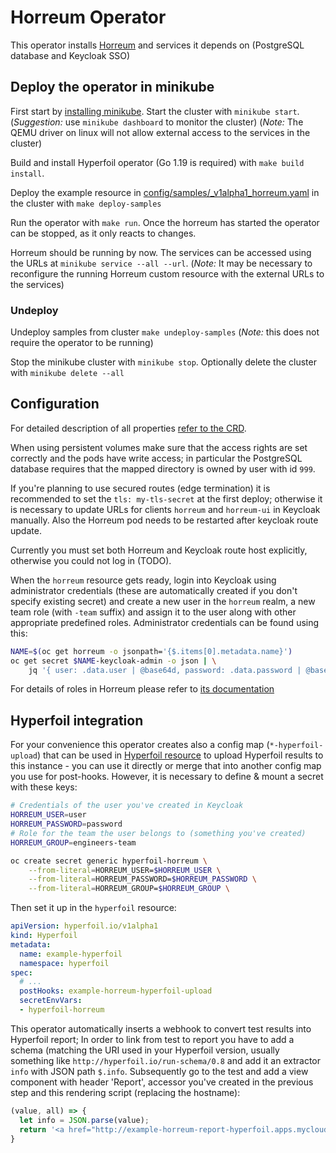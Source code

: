 # Horreum Operator

This operator installs [Horreum](https://github.com/Hyperfoil/Horreum) and services it depends on (PostgreSQL database and Keycloak SSO)
   
## Deploy the operator in minikube

First start by [installing minikube](https://minikube.sigs.k8s.io/docs/start/). Start the cluster with `minikube start`. (*Suggestion:* use `minikube dashboard` to monitor the cluster) (*Note:* The QEMU driver on linux will not allow external access to the services in the cluster)

Build and install Hyperfoil operator (Go 1.19 is required) with `make build install`.

Deploy the example resource in [config/samples/_v1alpha1_horreum.yaml](config/samples/_v1alpha1_horreum.yaml) in the cluster with `make deploy-samples`

Run the operator with `make run`. Once the horreum has started the operator can be stopped, as it only reacts to changes.

Horreum should be running by now. The services can be accessed using the URLs at `minikube service --all --url`. (*Note:* It may be necessary to reconfigure the running Horreum custom resource with the external URLs to the services)

### Undeploy 

Undeploy samples from cluster `make undeploy-samples` (*Note:* this does not require the operator to be running)

Stop the minikube cluster with `minikube stop`. Optionally delete the cluster with `minikube delete --all`
     
## Configuration

For detailed description of all properties [refer to the CRD](config/crd/bases/hyperfoil.io_horreums.yaml).

When using persistent volumes make sure that the access rights are set correctly and the pods have write access; in particular the PostgreSQL database requires that the mapped directory is owned by user with id `999`.

If you're planning to use secured routes (edge termination) it is recommended to set the `tls: my-tls-secret` at the first deploy; otherwise it is necessary to update URLs for clients `horreum` and `horreum-ui` in Keycloak manually. Also the Horreum pod needs to be restarted after keycloak route update.

Currently you must set both Horreum and Keycloak route host explicitly, otherwise you could not log in (TODO).

When the `horreum` resource gets ready, login into Keycloak using administrator credentials (these are automatically created if you don't specify existing secret) and create a new user in the `horreum` realm, a new team role (with `-team` suffix) and assign it to the user along with other appropriate predefined roles. Administrator credentials can be found using this:

```sh
NAME=$(oc get horreum -o jsonpath='{$.items[0].metadata.name}')
oc get secret $NAME-keycloak-admin -o json | \
    jq '{ user: .data.user | @base64d, password: .data.password | @base64d }'
```

For details of roles in Horreum please refer to [its documentation](https://horreum.hyperfoil.io/)

## Hyperfoil integration

For your convenience this operator creates also a config map (`*-hyperfoil-upload`) that can be used in [Hyperfoil resource](https://github.com/Hyperfoil/hyperfoil-operator) to upload Hyperfoil results to this instance - you can use it directly or merge that into another config map you use for post-hooks. However, it is necessary to define & mount a secret with these keys:

```sh
# Credentials of the user you've created in Keycloak
HORREUM_USER=user
HORREUM_PASSWORD=password
# Role for the team the user belongs to (something you've created)
HORREUM_GROUP=engineers-team

oc create secret generic hyperfoil-horreum \
    --from-literal=HORREUM_USER=$HORREUM_USER \
    --from-literal=HORREUM_PASSWORD=$HORREUM_PASSWORD \
    --from-literal=HORREUM_GROUP=$HORREUM_GROUP \
```

Then set it up in the `hyperfoil` resource:

```yaml
apiVersion: hyperfoil.io/v1alpha1
kind: Hyperfoil
metadata:
  name: example-hyperfoil
  namespace: hyperfoil
spec:
  # ...
  postHooks: example-horreum-hyperfoil-upload
  secretEnvVars:
  - hyperfoil-horreum
```

This operator automatically inserts a webhook to convert test results into Hyperfoil report; In order to link from test to report you have to add a schema (matching the URI used in your Hyperfoil version, usually something like `http://hyperfoil.io/run-schema/0.8` and add it an extractor `info` with JSON path `$.info`. Subsequently go to the test and add a view component with header 'Report', accessor you've created in the previous step and this rendering script (replacing the hostname):

```js
(value, all) => {
  let info = JSON.parse(value);
  return '<a href="http://example-horreum-report-hyperfoil.apps.mycloud.example.com/' + all.id + '-' + info.id +'-' + info.benchmark + '.html" target=_blank>Show</a>'
}
```